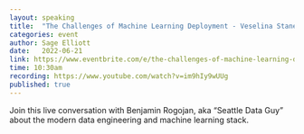 ```yaml
---
layout: speaking
title:  "The Challenges of Machine Learning Deployment - Veselina Staneva"
categories: event
author: Sage Elliott
date:   2022-06-21
link: https://www.eventbrite.com/e/the-challenges-of-machine-learning-deployment-veselina-staneva-tickets-354055408257
time: 10:30am
recording: https://www.youtube.com/watch?v=im9hIy9wUUg
published: true
---
```


Join this live conversation with Benjamin Rogojan, aka “Seattle Data Guy” about the modern data engineering and machine learning stack.